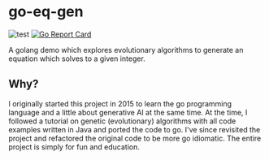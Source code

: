 # go-eq-gen
![test](https://github.com/github/docs/actions/workflows/test.yml/badge.svg?branch=main)
[![Go Report Card](https://goreportcard.com/badge/github.com/mwillfox/go-eq-gen)](https://goreportcard.com/report/github.com/mwillfox/go-eq-gen)

A golang demo which explores evolutionary algorithms to generate an equation which solves to a given integer.

## Why?
I originally started this project in 2015 to learn the go programming language and a little about generative AI at the same time. At the time, I followed a tutorial on genetic (evolutionary) algorithms with all code examples written in Java and ported the code to go. I've since revisited the project and refactored the original code to be more go idiomatic. The entire project is simply for fun and education.